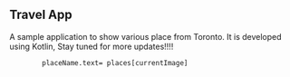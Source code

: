 ## Travel App

A sample application to show various place from Toronto. It is developed using Kotlin, Stay tuned for more updates!!!!

            placeName.text= places[currentImage]


